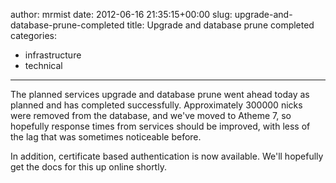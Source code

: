 author: mrmist
date: 2012-06-16 21:35:15+00:00
slug: upgrade-and-database-prune-completed
title: Upgrade and database prune completed
categories:
- infrastructure
- technical
---

The planned services upgrade and database prune went ahead today as planned and has completed successfully. Approximately 300000 nicks were removed from the database, and we've moved to Atheme 7, so hopefully response times from services should be improved, with less of the lag that was sometimes noticeable before.



In addition, certificate based authentication is now available.  We'll hopefully get the docs for this up online shortly.




